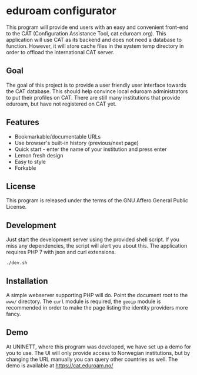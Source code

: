 # eduroam configurator

This program will provide end users with an easy and convenient
front-end to the CAT (Configuration Assistance Tool,
cat.eduroam.org).  This application will use CAT as its backend
and does not need a database to function.  However, it will
store cache files in the system temp directory in order to
offload the international CAT server.

## Goal
The goal of this project is to provide a user friendly user
interface towards the CAT database.  This should help convince
local eduroam administrators to put their profiles on CAT.
There are still many institutions that provide eduroam, but have not registered on CAT yet.

## Features
* Bookmarkable/documentable URLs
* Use browser's built-in history (previous/next page)
* Quick start - enter the name of your institution and press enter
* Lemon fresh design
* Easy to style
* Forkable

## License
This program is released under the terms of the GNU Affero
General Public License.

## Development
Just start the development server using the provided shell
script.  If you miss any dependencies, the script will alert you
about this.  The application requires PHP 7 with json and
curl extensions.

	./dev.sh

## Installation
A simple webserver supporting PHP will do.  Point the document
root to the `www/` directory.  The `curl` module is required,
the `geoip` module is recommended in order to make the page
listing the identity providers more fancy.

## Demo
At UNINETT, where this program was developed, we have set up a
demo for you to use.  The UI will only provide access to
Norwegian institutions, but by changing the URL manually you can
query other countries as well.  The demo is available at
https://cat.eduroam.no/

